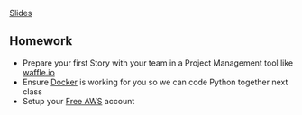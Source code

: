 [Slides](03-development-stacks.pdf)

## Homework
* Prepare your first Story with your team in a Project Management tool like [waffle.io](http://waffle.io)
* Ensure [Docker](02-docker-tutorial.md) is working for you so we can code Python together next class
* Setup your [Free AWS](https://aws.amazon.com/education/awseducate/) account
